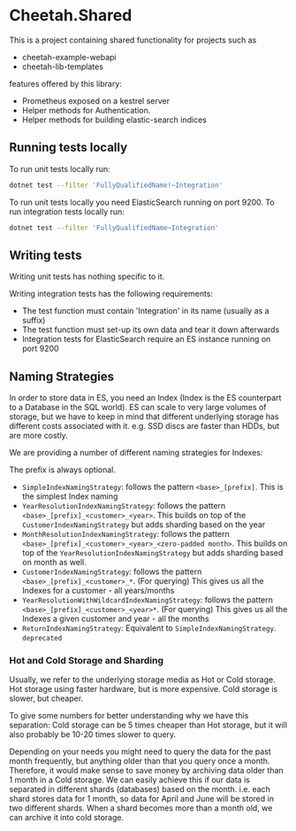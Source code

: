 # Cheetah.Shared

This is a project containing shared functionality for projects such as

* cheetah-example-webapi
* cheetah-lib-templates

features offered by this library:

* Prometheus exposed on a kestrel server
* Helper methods for Authentication.
* Helper methods for building elastic-search indices

## Running tests locally

To run unit tests locally run:
```sh
dotnet test --filter 'FullyQualifiedName!~Integration'
```

To run unit tests locally you need ElasticSearch running on port 9200.
To run integration tests locally run:
```sh
dotnet test --filter 'FullyQualifiedName~Integration'
```

## Writing tests

Writing unit tests has nothing specific to it.

Writing integration tests has the following requirements:
- The test function must contain 'Integration' in its name (usually as a suffix)
- The test function must set-up its own data and tear it down afterwards
- Integration tests for ElasticSearch require an ES instance running on port 9200

## Naming Strategies

In order to store data in ES, you need an Index (Index is the ES counterpart to a Database in the SQL world).
ES can scale to very large volumes of storage, but we have to keep in mind that different underlying storage
has different costs associated with it. e.g. SSD discs are faster than HDDs, but are more costly.

We are providing a number of different naming strategies for Indexes:

The prefix is always optional.
- `SimpleIndexNamingStrategy`: follows the pattern `<base>_[prefix]`.
    This is the simplest Index naming
- `YearResolutionIndexNamingStrategy`: follows the pattern `<base>_[prefix]_<customer>_<year>`.
    This builds on top of the `CustomerIndexNamingStrategy` but adds sharding based on the year
- `MonthResolutionIndexNamingStrategy`: follows the pattern `<base>_[prefix]_<customer>_<year>_<zero-padded month>`.
    This builds on top of the `YearResolutionIndexNamingStrategy` but adds sharding based on month as well.
- `CustomerIndexNamingStrategy`: follows the pattern `<base>_[prefix]_<customer>_*`.
    (For querying) This gives us all the Indexes for a customer - all years/months
- `YearResolutionWithWildcardIndexNamingStrategy`: follows the pattern `<base>_[prefix]_<customer>_<year>*`.
    (For querying) This gives us all the Indexes a given customer and year - all the months
- `ReturnIndexNamingStrategy`: Equivalent to `SimpleIndexNamingStrategy`. `deprecated`

### Hot and Cold Storage and Sharding
Usually, we refer to the underlying storage media as Hot or Cold storage.
Hot storage using faster hardware, but is more expensive.
Cold storage is slower, but cheaper.

To give some numbers for better understanding why we have this separation: Cold storage can be 5 times cheaper
than Hot storage, but it will also probably be 10-20 times slower to query.

Depending on your needs you might need to query the data for the past month frequently, but anything older than
that you query once a month. Therefore, it would make sense to save money by archiving data older than 1 month
in a Cold storage. We can easily achieve this if our data is separated in different shards (databases) based
on the month. i.e. each shard stores data for 1 month, so data for April and June will be stored in two different
shards. When a shard becomes more than a month old, we can archive it into cold storage.
